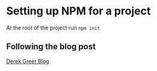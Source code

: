 # Setting up NPM for a project

At the root of the project run `npm init`

## Following the blog post

[Derek Greer Blog](https://lostechies.com/derekgreer/2020/12/10/dotnet-project-builds-with-npm/)